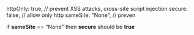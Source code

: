 httpOnly: true, // prevent XSS attacks, cross-site script injection
secure: false, // allow only http
sameSite: "None", // preven


if **sameSite** == "None" then **secure** should be **true**
